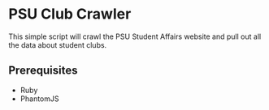 # PSU Club Crawler

This simple script will crawl the PSU Student Affairs website and 
pull out all the data about student clubs.

## Prerequisites

- Ruby
- PhantomJS

